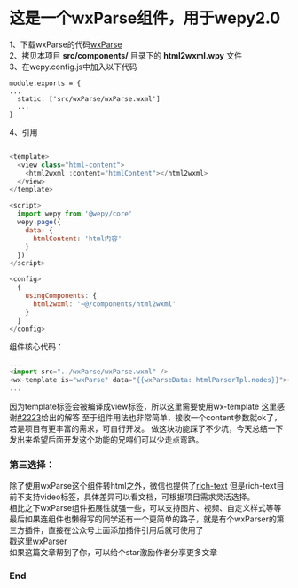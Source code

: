 # 这是一个wxParse组件，用于wepy2.0
1、下载wxParse的代码[wxParse](https://github.com/icindy/wxParse "wxParse")<br>
2、拷贝本项目 **src/components/** 目录下的 **html2wxml.wpy** 文件<br>
3、在wepy.config.js中加入以下代码<br>
   
    module.exports = {
	...
      static: ['src/wxParse/wxParse.wxml']
	  ...
    }
4、引用
```javascript

<template>
  <view class="html-content">
    <html2wxml :content="htmlContent"></html2wxml>
  </view>
</template>

<script>
  import wepy from '@wepy/core'
  wepy.page({
    data: {
      htmlContent: 'html内容'
    }
  })
</script>

<config>
  {
    usingComponents: {
      html2wxml: '~@/components/html2wxml'
    }
  }
</config>

```
组件核心代码：
```javascript
...
<import src="../wxParse/wxParse.wxml" />
<wx-template is="wxParse" data="{{wxParseData: htmlParserTpl.nodes}}"></wx-template>
...
```
因为template标签会被编译成view标签，所以这里需要使用wx-template
这里感谢[#2223](https://github.com/Tencent/wepy/issues/2223 "#2223")给出的解答
至于组件用法也非常简单，接收一个content参数就ok了，若是项目有更丰富的需求，可自行开发。
做这块功能踩了不少坑，今天总结一下发出来希望后面开发这个功能的兄嘚们可以少走点弯路。
### 第三选择：
除了使用wxParse这个组件转html之外，微信也提供了[rich-text](https://developers.weixin.qq.com/miniprogram/dev/component/rich-text.html "rich-text")
但是rich-text目前不支持video标签，具体差异可以看文档，可根据项目需求灵活选择。<br>
相比之下wxParse组件拓展性就强一些，可以支持图片、视频、自定义样式等等<br>
最后如果连组件也懒得写的同学还有一个更简单的路子，就是有个wxParser的第三方插件，直接在公众号上面添加插件引用后就可使用了<br>
戳这里[wxParser](https://mp.weixin.qq.com/wxopen/pluginbasicprofile?action=intro&appid=wx9d4d4ffa781ff3ac&token=1906820051&lang=zh_CN "wxParser")<br>
如果这篇文章帮到了你，可以给个star激励作者分享更多文章

### End
